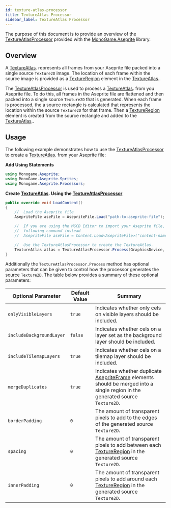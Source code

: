 ```yaml
---
id: texture-atlas-processor
title: TextureAtlas Processor
sidebar_label: TextureAtlas Processor
---
```


The purpose of this document is to provide an overview of the [TextureAtlasProcessor](../api/MonoGame.Aseprite/Content/Processors/TextureAtlasProcessor/TextureAtlasProcessor.md) provided with the [MonoGame.Aseprite](../api/MonoGame.Aseprite/MonoGame.Aseprite.md) library.

## Overview

A [TextureAtlas](../api/MonoGame.Aseprite/Sprites/TextureAtlas/TextureAtlas.md). represents all frames from your Aseprite file packed into a single source `Texture2D` image. The location of each frame within the source image is provided as a [TextureRegion](../api/MonoGame.Aseprite/TextureRegion/TextureRegion.md) element in the [TextureAtlas](../api/MonoGame.Aseprite/Sprites/TextureAtlas/TextureAtlas.md)..

The [TextureAtlasProcessor](../api/MonoGame.Aseprite/Content/Processors/TextureAtlasProcessor/TextureAtlasProcessor.md) is used to process a [TextureAtlas](../api/MonoGame.Aseprite/Sprites/TextureAtlas/TextureAtlas.md). from you Aseprite file. To do this, all frames in the Aseprite file are flattened and then packed into a single source `Texture2D` that is generated. When each frame is processed, the a source rectangle is calculated that represents the location within the source `Texture2D` for that frame. Then a [TextureRegion](../api/MonoGame.Aseprite/TextureRegion/TextureRegion.md) element is created from the source rectangle and added to the [TextureAtlas](../api/MonoGame.Aseprite/Sprites/TextureAtlas/TextureAtlas.md)..

## Usage

The following example demonstrates how to use the [TextureAtlasProcessor](../api/MonoGame.Aseprite/Content/Processors/TextureAtlasProcessor/TextureAtlasProcessor.md) to create a [TextureAtlas](../api/MonoGame.Aseprite/Sprites/TextureAtlas/TextureAtlas.md). from your Aseprite file:

**Add Using Statements**

```cs
using Monogame.Aseprite;
using MonoGame.Aseprite.Sprites;
using Monogame.Aseprite.Processors;
```

**Create [TextureAtlas](../api/MonoGame.Aseprite/Sprites/TextureAtlas/TextureAtlas.md). Using the [TextureAtlasProcessor](../api/MonoGame.Aseprite/Content/Processors/TextureAtlasProcessor/TextureAtlasProcessor.md)**

```cs
public override void LoadContent()
{
    //  Load the Aseprite file
    AsepriteFile aseFile = AsepriteFile.Load("path-to-aseprite-file");

    //  If you are using the MGCB Editor to import your Aseprite file, use the
    //  following command instead
    //  AsepriteFile aseFile = Content.Load<AsepriteFile>("content-name");

    //  Use the TextureAtlasProcessor to create the TextureAtlas.
    TextureAtlas atlas = TextureAtlasProcessor.Process(GraphicsDevice, aseFile);
}
```

Additionally the `TextureAtlasProcessor.Process` method has optional parameters that can be given to control how the processor generates the source `Texture2D`. The table below provides a summary of these optional parameters:

| Optional Parameter       | Default Value | Summary                                                                                                                         |
| ------------------------ | ------------- | ------------------------------------------------------------------------------------------------------------------------------- |
| `onlyVisibleLayers`      | `true`        | Indicates whether only cels on visible layers should be included.                                                               |
| `includeBackgroundLayer` | `false`       | Indicates whether cels on a layer set as the background layer should be included.                                               |
| `includeTilemapLayers`   | `true`        | Indicates whether cels on a tilemap layer should be included.                                                                   |
| `mergeDuplicates`        | `true`        | Indicates whether duplicate [AsepriteFrame](../api/MonoGame.Aseprite/AsepriteTypes/AsepriteFrame/AsepriteFrame.md)  elements should be merged into a single region in the generated source `Texture2D`. |
| `borderPadding`          | `0`           | The amount of transparent pixels to add to the edges of the generated source `Texture2D`.                                       |
| `spacing`                | `0`           | The amount of transparent pixels to add between each [TextureRegion](../api/MonoGame.Aseprite/TextureRegion/TextureRegion.md) in the generated source `Texture2D`.                       |
| `innerPadding`           | `0`           | The amount of transparent pixels to add around each [TextureRegion](../api/MonoGame.Aseprite/TextureRegion/TextureRegion.md) in the generated source `Texture2D`.                        |
